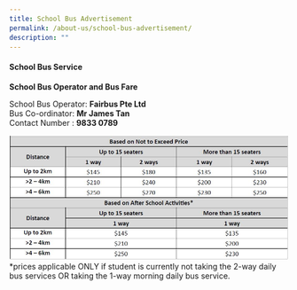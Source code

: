 ```yaml
---
title: School Bus Advertisement
permalink: /about-us/school-bus-advertisement/
description: ""
---
```

#### School Bus Service

**School Bus Operator and Bus Fare**

<p>School Bus Operator: <b>Fairbus Pte Ltd</b>
<br>Bus Co-ordinator: <b>Mr James Tan</b><br>
Contact Number : <b>9833 0789</b><br>


![](/images/2023/schbusservices2023.JPG)
*prices applicable ONLY if student is currently not taking the 2-way daily bus services OR taking the 1-way morning daily bus service.</p>

